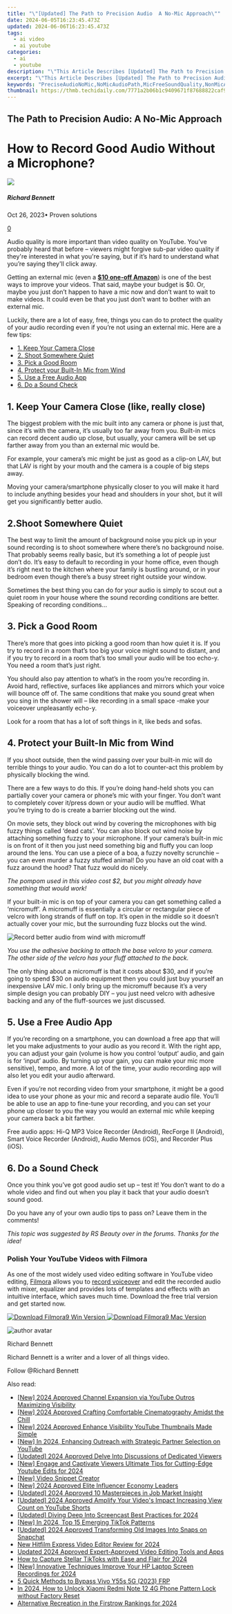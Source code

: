 ```yaml
---
title: "\"[Updated] The Path to Precision Audio  A No-Mic Approach\""
date: 2024-06-05T16:23:45.473Z
updated: 2024-06-06T16:23:45.473Z
tags:
  - ai video
  - ai youtube
categories:
  - ai
  - youtube
description: "\"This Article Describes [Updated] The Path to Precision Audio: A No-Mic Approach\""
excerpt: "\"This Article Describes [Updated] The Path to Precision Audio: A No-Mic Approach\""
keywords: "PreciseAudioNoMic,NoMicAudioPath,MicFreeSoundQuality,NonMicAudiophileTips,AudioPrecisionWithoutMic,DirectSonicCapture,ClearSoundNoMicMethod"
thumbnail: https://thmb.techidaily.com/7771a2b06b1c9409671f87688822caf9758687ec74141e34200890076f60dc1f.jpg
---
```


## The Path to Precision Audio: A No-Mic Approach

# How to Record Good Audio Without a Microphone?

![](https://images.wondershare.com/filmora/article-images/richard-bennett.jpg)

##### Richard Bennett

 Oct 26, 2023• Proven solutions

[0](#commentsBoxSeoTemplate)

Audio quality is more important than video quality on YouTube. You’ve probably heard that before – viewers might forgive sub-par video quality if they're interested in what you're saying, but if it’s hard to understand what you’re saying they'll click away.

Getting an external mic (even a **[$10 one-off Amazon](https://www.amazon.com/Microphone-Seacue-Omnidirectional-Condenser-Smartphones/dp/B0727Z8TMX/ref=sr%5F1%5F5?ie=UTF8&qid=1504204000&sr=8-5&keywords=lav+mic)**) is one of the best ways to improve your videos. That said, maybe your budget is $0\. Or, maybe you just don’t happen to have a mic now and don’t want to wait to make videos. It could even be that you just don’t want to bother with an external mic.

Luckily, there are a lot of easy, free, things you can do to protect the quality of your audio recording even if you’re not using an external mic. Here are a few tips:

* [1\. Keep Your Camera Close](#close)
* [2\. Shoot Somewhere Quiet](#quiet)
* [3\. Pick a Good Room](#room)
* [4\. Protect your Built-In Mic from Wind](#wind)
* [5\. Use a Free Audio App](#app)
* [6\. Do a Sound Check](#check)

## 1\. Keep Your Camera Close (like, really close)

The biggest problem with the mic built into any camera or phone is just that, since it’s with the camera, it’s usually too far away from you. Built-in mics can record decent audio up close, but usually, your camera will be set up farther away from you than an external mic would be.

For example, your camera’s mic might be just as good as a clip-on LAV, but that LAV is right by your mouth and the camera is a couple of big steps away.

Moving your camera/smartphone physically closer to you will make it hard to include anything besides your head and shoulders in your shot, but it will get you significantly better audio.

## 2.Shoot Somewhere Quiet

The best way to limit the amount of background noise you pick up in your sound recording is to shoot somewhere where there’s no background noise. That probably seems really basic, but it’s something a lot of people just don’t do. It’s easy to default to recording in your home office, even though it’s right next to the kitchen where your family is bustling around, or in your bedroom even though there’s a busy street right outside your window.

Sometimes the best thing you can do for your audio is simply to scout out a quiet room in your house where the sound recording conditions are better. Speaking of recording conditions…

## 3\. Pick a Good Room

There’s more that goes into picking a good room than how quiet it is. If you try to record in a room that’s too big your voice might sound to distant, and if you try to record in a room that’s too small your audio will be too echo-y. You need a room that’s just right.

You should also pay attention to what’s in the room you’re recording in. Avoid hard, reflective, surfaces like appliances and mirrors which your voice will bounce off of. The same conditions that make you sound great when you sing in the shower will – like recording in a small space -make your voiceover unpleasantly echo-y.

Look for a room that has a lot of soft things in it, like beds and sofas.

## 4\. Protect your Built-In Mic from Wind

If you shoot outside, then the wind passing over your built-in mic will do terrible things to your audio. You can do a lot to counter-act this problem by physically blocking the wind.

There are a few ways to do this. If you’re doing hand-held shots you can partially cover your camera or phone’s mic with your finger. You don’t want to completely cover it/press down or your audio will be muffled. What you’re trying to do is create a barrier blocking out the wind.

On movie sets, they block out wind by covering the microphones with big fuzzy things called ‘dead cats’. You can also block out wind noise by attaching something fuzzy to your microphone. If your camera’s built-in mic is on front of it then you just need something big and fluffy you can loop around the lens. You can use a piece of a boa, a fuzzy novelty scrunchie – you can even murder a fuzzy stuffed animal! Do you have an old coat with a fuzz around the hood? That fuzz would do nicely.

_The pompom used in this video cost $2, but you might already have something that would work!_

If your built-in mic is on top of your camera you can get something called a ‘micromuff’. A micromuff is essentially a circular or rectangular piece of velcro with long strands of fluff on top. It’s open in the middle so it doesn’t actually cover your mic, but the surrounding fuzz blocks out the wind.

![Record better audio from wind with micromuff](https://images.wondershare.com/filmora/article-images/record-better-audio-from-wind.jpg)

_You use the adhesive backing to attach the base velcro to your camera. The other side of the velcro has your fluff attached to the back._

The only thing about a micromuff is that it costs about $30, and if you’re going to spend $30 on audio equipment then you could just buy yourself an inexpensive LAV mic. I only bring up the micromuff because it’s a very simple design you can probably DIY – you just need velcro with adhesive backing and any of the fluff-sources we just discussed.

## 5\. Use a Free Audio App

If you’re recording on a smartphone, you can download a free app that will let you make adjustments to your audio as you record it. With the right app, you can adjust your gain (volume is how you control ‘output’ audio, and gain is for ‘input’ audio. By turning up your gain, you can make your mic more sensitive), tempo, and more. A lot of the time, your audio recording app will also let you edit your audio afterward.

Even if you’re not recording video from your smartphone, it might be a good idea to use your phone as your mic and record a separate audio file. You’ll be able to use an app to fine-tune your recording, and you can set your phone up closer to you the way you would an external mic while keeping your camera back a bit farther.

Free audio apps: Hi-Q MP3 Voice Recorder (Android), RecForge II (Android), Smart Voice Recorder (Android), Audio Memos (iOS), and Recorder Plus (iOS).

## 6\. Do a Sound Check

Once you think you’ve got good audio set up – test it! You don’t want to do a whole video and find out when you play it back that your audio doesn’t sound good.

Do you have any of your own audio tips to pass on? Leave them in the comments!

_This topic was suggested by RS Beauty over in the forums. Thanks for the idea!_

### Polish Your YouTube Videos with Filmora

As one of the most widely used video editing software in YouTube video editing, [Filmora](https://tools.techidaily.com/wondershare/filmora/download/) allows you to [record voiceover](https://tools.techidaily.com/wondershare/filmora/download/) and edit the recorded audio with mixer, equalizer and provides lots of templates and effects with an intuitive interface, which saves much time. Download the free trial version and get started now.

[![Download Filmora9 Win Version](https://images.wondershare.com/filmora/guide/download-btn-win.jpg) ](https://tools.techidaily.com/wondershare/filmora/download/) [![Download Filmora9 Mac Version](https://images.wondershare.com/filmora/guide/download-btn-mac.jpg) ](https://tools.techidaily.com/wondershare/filmora/download/)

![author avatar](https://images.wondershare.com/filmora/article-images/richard-bennett.jpg)

Richard Bennett

Richard Bennett is a writer and a lover of all things video.

Follow @Richard Bennett

<span class="atpl-alsoreadstyle">Also read:</span>
<div><ul>
<li><a href="https://facebook-video-share.techidaily.com/new-2024-approved-channel-expansion-via-youtube-outros-maximizing-visibility/"><u>[New] 2024 Approved  Channel Expansion via YouTube Outros  Maximizing Visibility</u></a></li>
<li><a href="https://facebook-video-share.techidaily.com/new-2024-approved-crafting-comfortable-cinematography-amidst-the-chill/"><u>[New] 2024 Approved  Crafting Comfortable Cinematography Amidst the Chill</u></a></li>
<li><a href="https://facebook-video-share.techidaily.com/new-2024-approved-enhance-visibility-youtube-thumbnails-made-simple/"><u>[New] 2024 Approved  Enhance Visibility  YouTube Thumbnails Made Simple</u></a></li>
<li><a href="https://facebook-video-share.techidaily.com/new-in-2024-enhancing-outreach-with-strategic-partner-selection-on-youtube/"><u>[New] In 2024, Enhancing Outreach with Strategic Partner Selection on YouTube</u></a></li>
<li><a href="https://facebook-video-share.techidaily.com/updated-2024-approved-delve-into-discussions-of-dedicated-viewers/"><u>[Updated] 2024 Approved  Delve Into Discussions of Dedicated Viewers</u></a></li>
<li><a href="https://facebook-video-share.techidaily.com/new-engage-and-captivate-viewers-ultimate-tips-for-cutting-edge-youtube-edits-for-2024/"><u>[New] Engage and Captivate Viewers  Ultimate Tips for Cutting-Edge Youtube Edits for 2024</u></a></li>
<li><a href="https://facebook-video-share.techidaily.com/new-video-snippet-creator/"><u>[New] Video Snippet Creator</u></a></li>
<li><a href="https://facebook-video-share.techidaily.com/new-2024-approved-elite-influencer-economy-leaders/"><u>[New] 2024 Approved  Elite Influencer Economy Leaders</u></a></li>
<li><a href="https://facebook-video-share.techidaily.com/updated-2024-approved-10-masterpieces-in-job-market-insight/"><u>[Updated] 2024 Approved  10 Masterpieces in Job Market Insight</u></a></li>
<li><a href="https://facebook-video-share.techidaily.com/updated-2024-approved-amplify-your-videos-impact-increasing-view-count-on-youtube-shorts/"><u>[Updated] 2024 Approved  Amplify Your Video's Impact  Increasing View Count on YouTube Shorts</u></a></li>
<li><a href="https://on-screen-recording.techidaily.com/updated-diving-deep-into-screencast-best-practices-for-2024/"><u>[Updated] Diving Deep Into Screencast Best Practices for 2024</u></a></li>
<li><a href="https://tiktok-clips.techidaily.com/new-in-2024-top-15-emerging-tiktok-patterns/"><u>[New] In 2024, Top 15 Emerging TikTok Patterns</u></a></li>
<li><a href="https://snapchat-videos.techidaily.com/updated-2024-approved-transforming-old-images-into-snaps-on-snapchat/"><u>[Updated] 2024 Approved  Transforming Old Images Into Snaps on Snapchat</u></a></li>
<li><a href="https://ai-editing-video.techidaily.com/new-hitfilm-express-video-editor-review-for-2024/"><u>New Hitfilm Express Video Editor Review for 2024</u></a></li>
<li><a href="https://video-ai-editor.techidaily.com/updated-2024-approved-expert-approved-video-editing-tools-and-apps/"><u>Updated 2024 Approved Expert-Approved Video Editing Tools and Apps</u></a></li>
<li><a href="https://tiktok-clips.techidaily.com/how-to-capture-stellar-tiktoks-with-ease-and-flair-for-2024/"><u>How to Capture Stellar TikToks with Ease and Flair for 2024</u></a></li>
<li><a href="https://screen-video-capture.techidaily.com/new-innovative-techniques-improve-your-hp-laptop-screen-recordings-for-2024/"><u>[New] Innovative Techniques  Improve Your HP Laptop Screen Recordings for 2024</u></a></li>
<li><a href="https://bypass-frp.techidaily.com/5-quick-methods-to-bypass-vivo-y55s-5g-2023-frp-by-drfone-android/"><u>5 Quick Methods to Bypass Vivo Y55s 5G (2023) FRP</u></a></li>
<li><a href="https://unlock-android.techidaily.com/in-2024-how-to-unlock-xiaomi-redmi-note-12-4g-phone-pattern-lock-without-factory-reset-by-drfone-android/"><u>In 2024, How to Unlock Xiaomi Redmi Note 12 4G Phone Pattern Lock without Factory Reset</u></a></li>
<li><a href="https://extra-hints.techidaily.com/alternative-recreation-in-the-firstrow-rankings-for-2024/"><u>Alternative Recreation in the Firstrow Rankings for 2024</u></a></li>
</ul></div>

<ins class="adsbygoogle"
      style="display:block"
      data-ad-client="ca-pub-7571918770474297"
      data-ad-slot="8358498916"
      data-ad-format="auto"
      data-full-width-responsive="true"></ins>